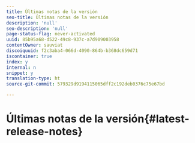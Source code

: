 ```yaml
---
title: Últimas notas de la versión
seo-title: Últimas notas de la versión
description: 'null'
seo-description: 'null'
page-status-flag: never-activated
uuid: 85b95a68-d522-49c8-937c-a7d909003958
contentOwner: sauviat
discoiquuid: f2c3aba4-066d-4090-864b-b368dc659d71
iscontainer: true
index: y
internal: n
snippet: y
translation-type: ht
source-git-commit: 579329d9194115065dff2c192deb0376c75e67bd

---
```



# Últimas notas de la versión{#latest-release-notes}

